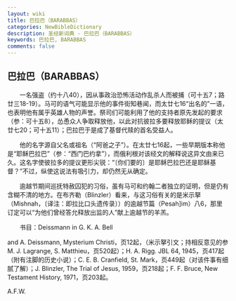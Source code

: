 ```yaml
---
layout: wiki
title: 巴拉巴（BARABBAS）
categories: NewBibleDictionary
description: 圣经新词典 - 巴拉巴（BARABBAS）
keywords: 巴拉巴, BARABBAS
comments: false
---
```


## 巴拉巴（BARABBAS）

　　一名强盗（约十八40），因从事政治恐怖活动作乱杀人而被捕（可十五7；路廿三18-19）。马可的语气可能显示他的事件街知巷闻，而太廿七16“出名的”一语，也表明他有属乎英雄人物的声誉。祭司们可能利用了他的支持者原先发起的要求（参：可十五8），怂恿众人争取释放他，以此对抗彼拉多要释放耶稣的提议（太廿七20；可十五11）；巴拉巴于是成了基督代赎的首名受益人。

　　他的名字源自父名或祖名（“阿爸之子”）。在太廿七16起，一些早期版本称他是“耶稣巴拉巴”（参：“西门巴约拿”），而俄利根对该经文的解释说这异文由来已久。这名字使彼拉多的提议更形尖锐：“〔你们要的〕是耶稣巴拉巴还是耶稣基督？”不过，纵使这说法有吸引力，却仍然无从确定。

　　逾越节期间巡抚特赦囚犯的习俗，虽有马可和约翰二者独立的证明，但是仍有含糊不清的地方。在布齐勒（Blinzler）看来，与这习俗有关的是米示拏（Mishnah，〔译注：即拉比口头遗传录〕）的逾越节篇（Pesah]im）八6，那里订定可以“为他们曾经答允释放出监的人”献上逾越节的羊羔。

　　书目：Deissmann in G. K. A. Bell

and A. Deissmann, Mysterium Christi，页12起，（米示拏引文；持相反意见的参 M. J. Lagrange, S. Matthieu，页520起）；H. A. Rigg. JBL 64, 1945，页417起（附有注脚的历史小说）；C. E. B. Cranfield, St. Mark，页449起（对该件事有细腻了解）；J. Blinzler, The Trial of Jesus, 1959，页218起；F. F. Bruce, New Testament History, 1971，页203起。

A.F.W.






